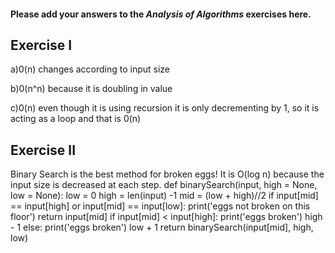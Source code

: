 #### Please add your answers to the ***Analysis of  Algorithms*** exercises here.

## Exercise I

a)0(n)
changes according to input size

b)0(n^n)
because it is doubling in value

c)0(n)
even though it is using recursion it is only
decrementing by 1, so it is acting as a loop and 
that is 0(n)


## Exercise II
Binary Search is the best method for broken eggs!
It is O(log n) because the input size is decreased at each step.
def binarySearch(input, high = None, low = None):
    low = 0
    high = len(input) -1 
    mid = (low + high)//2
    if input[mid] == input[high] or input[mid] == input[low]: 
        print('eggs not broken on this floor')
        return input[mid]
    if input[mid] < input[high]:
        print('eggs broken') 
        high - 1
    else: 
        print('eggs broken')
        low + 1
    return binarySearch(input[mid], high, low)